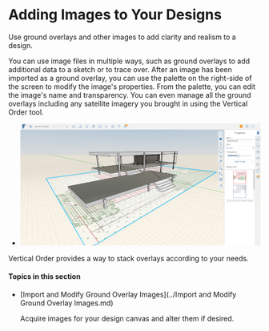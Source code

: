 # Adding Images to Your Designs

Use ground overlays and other images to add clarity and realism to a design.
 

You can use image files in multiple ways, such as ground overlays to add additional data to a sketch or to trace over. After an image has been imported as a ground overlay, you can use the palette on the right-side of the screen to modify the image's properties. From the palette, you can edit the image's name and transparency. You can even manage all the ground overlays including any satellite imagery you brought in using the Vertical Order tool.

* ![](Images/GUID-911B5932-8342-4CCF-BBAF-B761959F482B-low.jpg)

Vertical Order provides a way to stack overlays according to your needs.

  

#### Topics in this section

* [Import and Modify Ground Overlay Images](../Import and Modify Ground Overlay Images.md)
    
    Acquire images for your design canvas and alter them if desired.

